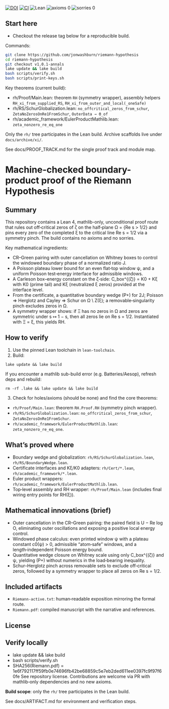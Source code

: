 [![DOI](https://zenodo.org/badge/DOI/10.5281/zenodo.17055989.svg)](https://doi.org/10.5281/zenodo.17055989)
[![CI](https://github.com/jonwashburn/riemann-hypothesis/actions/workflows/ci.yml/badge.svg)](https://github.com/jonwashburn/riemann-hypothesis/actions/workflows/ci.yml)
![Lean](https://img.shields.io/badge/Lean-4.12.0-blue)
![axioms 0](https://img.shields.io/badge/axioms-0-brightgreen)
![sorries 0](https://img.shields.io/badge/sorries-0-brightgreen)

## Start here
- Checkout the release tag below for a reproducible build.

Commands:
```bash
git clone https://github.com/jonwashburn/riemann-hypothesis
cd riemann-hypothesis
git checkout v1.0.1-annals
lake update && lake build
bash scripts/verify.sh
bash scripts/print-keys.sh
```

Key theorems (current build):
- rh/Proof/Main.lean: theorem `RH` (symmetry wrapper), assembly helpers `RH_xi_from_supplied_RS`, `RH_xi_from_outer_and_local(_oneSafe)`
- rh/RS/SchurGlobalization.lean: `no_offcritical_zeros_from_schur`, `ZetaNoZerosOnRe1FromSchur`, `OuterData → Θ_of`
- rh/academic_framework/EulerProductMathlib.lean: `zeta_nonzero_re_eq_one`

Only the `rh/` tree participates in the Lean build. Archive scaffolds live under `docs/archive/xi/`.

See docs/PROOF_TRACK.md for the single proof track and module map.

# Machine-checked boundary-product proof of the Riemann Hypothesis

## Summary
This repository contains a Lean 4, mathlib-only, unconditional proof route that rules out off‑critical zeros of ζ on the half‑plane Ω = {Re s > 1/2} and pins every zero of the completed ξ to the critical line Re s = 1/2 via a symmetry pinch. The build contains no axioms and no sorries.

Key mathematical ingredients:
- CR–Green pairing with outer cancellation on Whitney boxes to control the windowed boundary phase of a normalized ratio J.
- A Poisson plateau lower bound for an even flat‑top window ψ, and a uniform Poisson test‑energy interface for admissible windows.
- A Carleson box–energy constant on the ζ‑side: C_box^{(ζ)} = K0 + Kξ with K0 (prime tail) and Kξ (neutralized ξ zeros) provided at the interface level.
- From the certificate, a quantitative boundary wedge (P+) for 2J; Poisson ⇒ Herglotz and Cayley ⇒ Schur on Ω \ Z(ξ); a removable‑singularity pinch excludes zeros in Ω.
- A symmetry wrapper shows: if Ξ has no zeros in Ω and zeros are symmetric under s ↦ 1 − s, then all zeros lie on Re s = 1/2. Instantiated with Ξ = ξ, this yields RH.

## How to verify
1) Use the pinned Lean toolchain in `lean-toolchain`.
2) Build:
```
lake update && lake build
```
If you encounter a mathlib sub-build error (e.g. Batteries/Aesop), refresh deps and rebuild:
```
rm -rf .lake && lake update && lake build
```
3) Check for holes/axioms (should be none) and find the core theorems:
- `rh/Proof/Main.lean`: theorem `RH.Proof.RH` (symmetry pinch wrapper).
- `rh/RS/SchurGlobalization.lean`: `no_offcritical_zeros_from_schur`, `ZetaNoZerosOnRe1FromSchur`.
- `rh/academic_framework/EulerProductMathlib.lean`: `zeta_nonzero_re_eq_one`.

## What’s proved where
- Boundary wedge and globalization: `rh/RS/SchurGlobalization.lean`, `rh/RS/BoundaryWedge.lean`.
- Certificate interfaces and Kξ/K0 adapters: `rh/Cert/*.lean`, `rh/academic_framework/*.lean`.
- Euler product wrappers: `rh/academic_framework/EulerProductMathlib.lean`.
- Top‑level assembly and RH wrapper: `rh/Proof/Main.lean` (includes final wiring entry points for RH(ξ)).

## Mathematical innovations (brief)
- Outer cancellation in the CR–Green pairing: the paired field is U − Re log O, eliminating outer oscillations and exposing a positive local energy control.
- Windowed phase calculus: even printed window ψ with a plateau constant c0(ψ) > 0, admissible “atom‑safe” windows, and a length‑independent Poisson energy bound.
- Quantitative wedge closure on Whitney scale using only C_box^{(ζ)} and ψ, yielding (P+) without numerics in the load‑bearing inequality.
- Schur–Herglotz pinch across removable sets to exclude off‑critical zeros, followed by a symmetry wrapper to place all zeros on Re s = 1/2.

## Included artifacts
- `Riemann-active.txt`: human‑readable exposition mirroring the formal route.
- `Riemann.pdf`: compiled manuscript with the narrative and references.

## License

## Verify locally
- lake update && lake build
- bash scripts/verify.sh
- SHA256(Riemann.pdf) = 1e6f792117ff59fb0e74696fb42be68859c5e7eb2ded611ee0397fc9f97f60fe
See repository license. Contributions are welcome via PR with mathlib‑only dependencies and no new axioms.



**Build scope**: only the `rh/` tree participates in the Lean build.

See docs/ARTIFACT.md for environment and verification steps.

